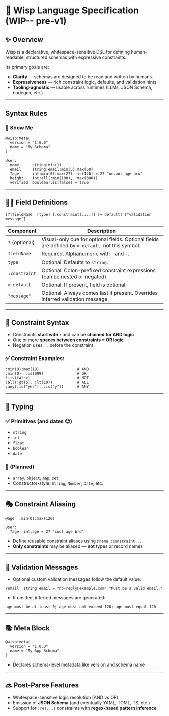 # 🧚 Wisp Language Specification (WIP-- pre-v1)

## ✨ Overview

Wisp is a declarative, whitespace-sensitive DSL for defining human-readable, structured schemas with expressive constraints.

Its primary goals are:

- **Clarity** — schemas are designed to be read and written by humans.  
- **Expressiveness** — rich constraint logic, defaults, and validation hints.  
- **Tooling-agnostic** — usable across runtimes (LLMs, JSON Schema, codegen, etc.)

---

## Syntax Rules

### 🧐 Show Me

```wisp
@wisp:meta(
  version = "1.0.0"
  name = "My Schema"
)

User:
  name      string:min(1)
  email     string:email:min(5):max(50)
  ?age      int:min(0):max(27) :is(120) = 27 "uncool age bro"
  height    int:all(:min(100), :max(300))
  verified  boolean!:is(false) = true
```

---

## 🧑‍💻 Field Definitions

```text
[?]fieldName  [type] [:constraint[:...]] [= default] ["validation message"]
```

| Component       | Description |
|----------------|-------------|
| `?` (optional) | Visual-only cue for optional fields. Optional fields are defined by `= default`, not this symbol. |
| `fieldName`    | Required. Alphanumeric with `_` and `-`. |
| `type`         | Optional. Defaults to `string`. |
| `:constraint`  | Optional. Colon-prefixed constraint expressions (can be nested or negated). |
| `= default`    | Optional. If present, field is optional. |
| `"message"`    | Optional. Always comes last if present. Overrides inferred validation message. |

---

## 🔗 Constraint Syntax

- Constraints **start with `:`** and can be **chained for AND logic**
- One or more **spaces between constraints = OR logic**
- Negation uses `!:` before the constraint

### ✅ Constraint Examples:

```wisp
:min(0):max(10)                 # AND
:min(0)  :is(999)               # OR
!:is(false)                     # NOT
:all(:gt(5), :lt(10))           # ALL
:any(:is("yes"), :is("y"))      # ANY
```

---

## 🧬 Typing

### ✅ Primitives (and dates 😉)

- `string`
- `int`
- `float`
- `boolean`
- `date`

### 🚧 (Planned)

- `array`, `object`, `map`, `set`
- Constructor-style: `String`, `Number`, `Date`, etc.

---

## 🎭 Constraint Aliasing

```wisp
@age  :min(0):max(120)

User:
  ?age  int:age = 27 "cool age bro"
```

- Define reusable constraint aliases using `@name :constraint...`
- **Only constraints** may be aliased — **not** types or record names

---

## 💬 Validation Messages

- Optional custom validation messages follow the default value:

```wisp
?email  string:email = "no-reply@example.com" "Must be a valid email."
```

- If omitted, inferred messages are generated:

```text
age must be at least 0; age must not exceed 120; age must equal 120
```

---

## 📚 Meta Block

```wisp
@wisp:meta(
  version = "1.0.0"
  name = "My App Schema"
)
```

- Declares schema-level metadata like version and schema name

---

## 🔜 Post-Parse Features

- Whitespace-sensitive logic resolution (AND vs OR)
- Emission of **JSON Schema** (and eventually YAML, TOML, TS, etc.)
- Support for `:re(...)` constraints with **regex-based pattern inference**
